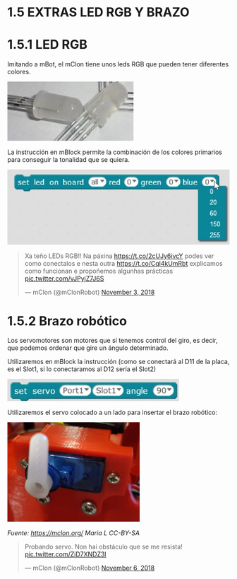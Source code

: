 # 1.5 EXTRAS LED RGB Y BRAZO

# 1.5.1 LED RGB

Imitando a mBot, el mClon tiene unos leds RGB que pueden tener diferentes colores.

![](/assets/ledrgb.jpg)

La instrucción en mBlock permite la combinación de los colores primarios para conseguir la tonalidad que se quiera.

![](/assets/instruccionrgb.jpg)


<blockquote class="twitter-tweet"><p lang="es" dir="ltr">Xa teño LEDs RGB!! Na páxina <a href="https://t.co/2cUJy6ivcY">https://t.co/2cUJy6ivcY</a> podes ver como conectalos e nesta outra <a href="https://t.co/Cql4kUmRbt">https://t.co/Cql4kUmRbt</a> explicamos como funcionan e propoñemos algunhas prácticas <a href="https://t.co/vJPyjZ7J6S">pic.twitter.com/vJPyjZ7J6S</a></p>&mdash; mClon (@mClonRobot) <a href="https://twitter.com/mClonRobot/status/1058711684053897216?ref_src=twsrc%5Etfw">November 3, 2018</a></blockquote> <script async src="https://platform.twitter.com/widgets.js" charset="utf-8"></script>

# 1.5.2 Brazo robótico

Los servomotores son motores que sí tenemos control del giro, es decir, que podemos ordenar que gire un ángulo determinado.

Utilizaremos en mBlock la instrucción (como se conectará al D11 de la placa, es el Slot1, si lo conectaramos al D12 sería el Slot2)

![](/assets/instruccionservo.jpg)

Utilizaremos el servo colocado a un lado para insertar el brazo robótico:

![](/assets/servoBrazo5-300x225.jpg)

_Fuente: https://mclon.org/ Maria L      CC-BY-SA_

<blockquote class="twitter-tweet"><p lang="es" dir="ltr">Probando servo. Non hai obstáculo que se me resista! <a href="https://t.co/ZiD7XNDZ3l">pic.twitter.com/ZiD7XNDZ3l</a></p>&mdash; mClon (@mClonRobot) <a href="https://twitter.com/mClonRobot/status/1059824892915433475?ref_src=twsrc%5Etfw">November 6, 2018</a></blockquote> <script async src="https://platform.twitter.com/widgets.js" charset="utf-8"></script>
